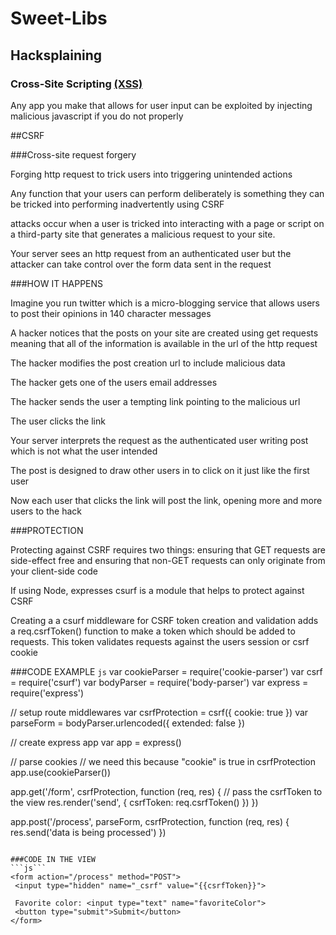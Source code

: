 # Sweet-Libs

## Hacksplaining

### Cross-Site Scripting [(XSS)](https://www.hacksplaining.com/exercises/xss-stored#)

Any app you make that allows for user input can be exploited by injecting malicious javascript if you do not properly 


##CSRF

###Cross-site request forgery

Forging http request to trick users into triggering unintended actions

Any function that your users can perform deliberately is something they can be tricked into performing inadvertently using CSRF


attacks occur when a user is tricked into interacting with a page or script on a third-party site that generates a malicious request to your site.

Your server sees an http request from an authenticated user but the attacker can take control over the form data sent in the request

###HOW IT HAPPENS

Imagine you run twitter which is a micro-blogging service that allows users to post their opinions in 140 character messages

A hacker notices that the posts on your site are created using get requests meaning that all of the information is available in the url of the http request

The hacker modifies the post creation url to include malicious data

The hacker gets one of the users email addresses

The hacker sends the user a tempting link pointing to the malicious url

The user clicks the link

Your server interprets the request as the authenticated user writing post which is not what the user intended

The post is designed to draw other users in to click on it just like the first user

Now each user that clicks the link will post the link, opening more and more users to the hack

###PROTECTION

Protecting against CSRF requires two things:
ensuring that GET requests are side-effect free and ensuring that non-GET requests can only originate from your client-side code

If using Node, expresses csurf is a module that helps to protect against CSRF

Creating a a csurf middleware for CSRF token creation and validation adds a req.csrfToken() function to make a token which should be added to requests.  This token validates requests  against the users session or csrf cookie


###CODE EXAMPLE
```js```
var cookieParser = require('cookie-parser')
var csrf = require('csurf')
var bodyParser = require('body-parser')
var express = require('express')

// setup route middlewares
var csrfProtection = csrf({ cookie: true })
var parseForm = bodyParser.urlencoded({ extended: false })

// create express app
var app = express()

// parse cookies
// we need this because "cookie" is true in csrfProtection
app.use(cookieParser())

app.get('/form', csrfProtection, function (req, res) {
 // pass the csrfToken to the view
 res.render('send', { csrfToken: req.csrfToken() })
})

app.post('/process', parseForm, csrfProtection, function (req, res) {
 res.send('data is being processed')
})
```

###CODE IN THE VIEW
```js```
<form action="/process" method="POST">
 <input type="hidden" name="_csrf" value="{{csrfToken}}">

 Favorite color: <input type="text" name="favoriteColor">
 <button type="submit">Submit</button>
</form>
```
